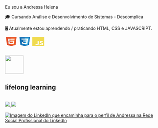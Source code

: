 Eu sou a Andressa Helena

🎓 Cursando Análise e Desenvolvimento de Sistemas - Descomplica

🖥️ Atualmente estou aprendendo / praticando HTML, CSS e JAVASCRIPT.

<div>
<img
align="center"
alt="Andressa-HTML5"
height="30"
width="40"
src="https://raw.githubusercontent.com/devicons/devicon/master/icons/html5/html5-original.svg"
/>
<img
align="center"
alt="Andressa-CSS3"
height="30"
width="40"
src="https://raw.githubusercontent.com/devicons/devicon/master/icons/css3/css3-original.svg"
/>
<img
align="center"
alt="Andressa-Js"
height="30"
width="40"
src="https://raw.githubusercontent.com/devicons/devicon/master/icons/javascript/javascript-plain.svg"
/><br><br>
  
 <img
 height="60"
 width="60"
 src="https://user-images.githubusercontent.com/94869300/167043683-c033e826-a8e1-4710-9356-d11224793ad4.png"/>
 <h2>lifelong learning</h2>
 </div><br>

<div>
  <a href="https://github.com/AndressaHelena">
  <img height="160em" src="https://github-readme-stats.vercel.app/api?username=AndressaHelena&show_icons=true&theme=dracula&include_all_commits=true&count_private=true"/>
  <img height="160em" src="https://github-readme-stats.vercel.app/api/top-langs/?username=AndressaHelena&layout=compact&langs_count=7&theme=dracula"/>
</div><br>

<div>
  <a target="_blank" href="https://www.linkedin.com/in/andressa-helena-26a68621a/"     
  >
  <img
    src="https://img.shields.io/badge/-Andressa Helena-%230077B5?Style=for-the-badge&logo=linkedin&logoColor=white" alt="Imagem do LinkedIn que encaminha para o perfil de Andressa na Rede Social Profissional do LinkedIn"
    target="_blank"
  />        
</div>
  

